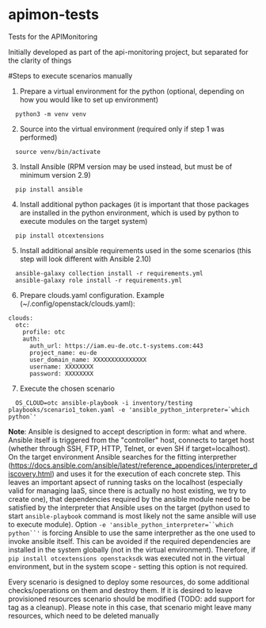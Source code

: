 # apimon-tests
Tests for the APIMonitoring

Initially developed as part of the api-monitoring project, but separated for the clarity of things


#Steps to execute scenarios manually

1. Prepare a virtual environment for the python (optional, depending on how you would like to set up environment)

```
  python3 -m venv venv
```

2. Source into the virtual environment (required only if step 1 was performed)

```
  source venv/bin/activate
```

3. Install Ansible (RPM version may be used instead, but must be of minimum version 2.9)

```
  pip install ansible
```

4. Install additional python packages (it is important that those packages are installed in the python environment, which is used by python to execute modules on the target system)

```
  pip install otcextensions
```

5. Install additional ansible requirements used in the some scenarios (this step will look different with Ansible 2.10)

```
  ansible-galaxy collection install -r requirements.yml
  ansible-galaxy role install -r requirements.yml
```

6. Prepare clouds.yaml configuration. Example (~/.config/openstack/clouds.yaml):

```
clouds:
  otc:
    profile: otc
    auth:
      auth_url: https://iam.eu-de.otc.t-systems.com:443
      project_name: eu-de
      user_domain_name: XXXXXXXXXXXXXXX
      username: XXXXXXXX
      password: XXXXXXXX
```

7. Execute the chosen scenario

```
  OS_CLOUD=otc ansible-playbook -i inventory/testing playbooks/scenario1_token.yaml -e 'ansible_python_interpreter=`which python`'
```

**Note**: Ansible is designed to accept description in form: what and where. Ansible itself is triggered from the "controller" host, connects to target host (whether through SSH, FTP, HTTP, Telnet, or even SH if target=localhost). On the target environment Ansible searches for the fitting interprether (https://docs.ansible.com/ansible/latest/reference_appendices/interpreter_discovery.html) and uses it for the execution of each concrete step. This leaves an important apsect of running tasks on the localhost (especially valid for managing IaaS, since there is actually no host existing, we try to create one), that dependencies required by the ansible module need to be satisfied by the interpreter that Ansible uses on the target (python used to start `ansible-playbook` command is most likely not the same ansible will use to execute module). Option `-e 'ansible_python_interpreter=``which python``'` is forcing Ansible to use the same interprether as the one used to invoke ansible itself. This can be avoided if the required dependencies are installed in the system globally (not in the virtual environment). Therefore, if `pip install otcextensions openstacksdk` was executed not in the virtual environment, but in the system scope - setting this option is not required.

Every scenario is designed to deploy some resources, do some additional checks/operations on them and destroy them. If it is desired to leave provisioned resources scenario should be modified (TODO: add support for tag as a cleanup). Please note in this case, that scenario might leave many resources, which need to be deleted manually 
